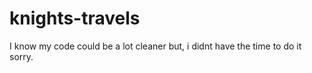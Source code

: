 # knights-travels

I know my code could be a lot cleaner but, i didnt have the time to do it sorry.

